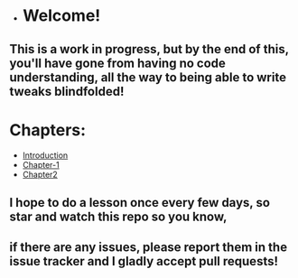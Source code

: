 * # Welcome!
## This is a work in progress, but by the **end** of this, you'll have gone from having no code understanding, all the way to being able to write tweaks blindfolded!
# Chapters:
* [Introduction](https://github.com/demhademha/tweak-development-guide-/blob/master/intro.md)
* [Chapter-1](https://github.com/demhademha/tweak-development-guide-/blob/master/chapter-1.md)
* [Chapter2](https://github.com/demhademha/tweak-development-guide/blob/master/chapter-2.md) 
## I hope to do a lesson once every few days, so star and watch this repo so you know, 
## if there are any issues, please report them in the **issue tracker** and I gladly accept **pull requests**!       
